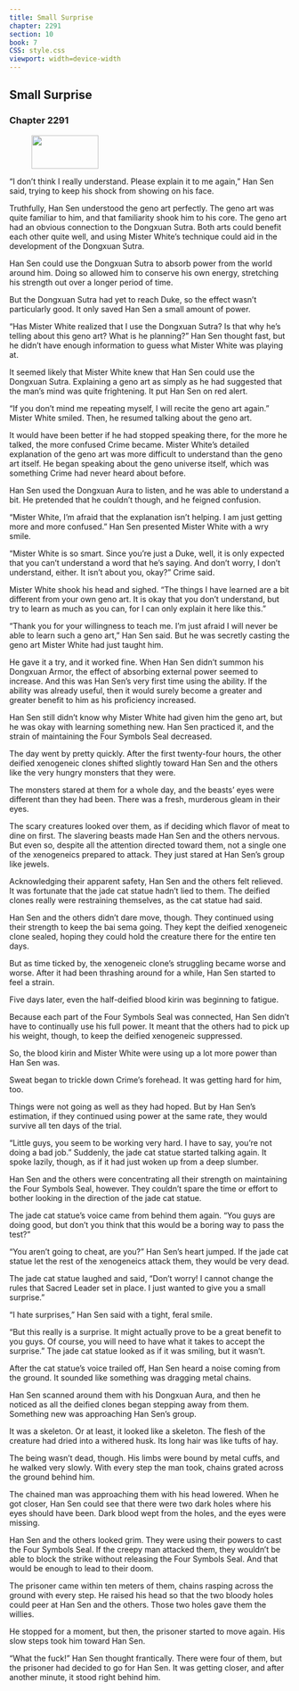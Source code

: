```yaml
---
title: Small Surprise
chapter: 2291
section: 10
book: 7
CSS: style.css
viewport: width=device-width
---
```


## Small Surprise

### Chapter 2291

<figure>
	<img src="../Images/gem.gif" alt="" id="gem" width="120" height="60" />
</figure>

“I don’t think I really understand. Please explain it to me again,” Han Sen said, trying to keep his shock from showing on his face.

Truthfully, Han Sen understood the geno art perfectly. The geno art was quite familiar to him, and that familiarity shook him to his core. The geno art had an obvious connection to the Dongxuan Sutra. Both arts could benefit each other quite well, and using Mister White’s technique could aid in the development of the Dongxuan Sutra.

Han Sen could use the Dongxuan Sutra to absorb power from the world around him. Doing so allowed him to conserve his own energy, stretching his strength out over a longer period of time.

But the Dongxuan Sutra had yet to reach Duke, so the effect wasn’t particularly good. It only saved Han Sen a small amount of power.

“Has Mister White realized that I use the Dongxuan Sutra? Is that why he’s telling about this geno art? What is he planning?” Han Sen thought fast, but he didn’t have enough information to guess what Mister White was playing at.

It seemed likely that Mister White knew that Han Sen could use the Dongxuan Sutra. Explaining a geno art as simply as he had suggested that the man’s mind was quite frightening. It put Han Sen on red alert.

“If you don’t mind me repeating myself, I will recite the geno art again.” Mister White smiled. Then, he resumed talking about the geno art.

It would have been better if he had stopped speaking there, for the more he talked, the more confused Crime became. Mister White’s detailed explanation of the geno art was more difficult to understand than the geno art itself. He began speaking about the geno universe itself, which was something Crime had never heard about before.

Han Sen used the Dongxuan Aura to listen, and he was able to understand a bit. He pretended that he couldn’t though, and he feigned confusion.

“Mister White, I’m afraid that the explanation isn’t helping. I am just getting more and more confused.” Han Sen presented Mister White with a wry smile.

“Mister White is so smart. Since you’re just a Duke, well, it is only expected that you can’t understand a word that he’s saying. And don’t worry, I don’t understand, either. It isn’t about you, okay?” Crime said.

Mister White shook his head and sighed. “The things I have learned are a bit different from your own geno art. It is okay that you don’t understand, but try to learn as much as you can, for I can only explain it here like this.”

“Thank you for your willingness to teach me. I’m just afraid I will never be able to learn such a geno art,” Han Sen said. But he was secretly casting the geno art Mister White had just taught him.

He gave it a try, and it worked fine. When Han Sen didn’t summon his Dongxuan Armor, the effect of absorbing external power seemed to increase. And this was Han Sen’s very first time using the ability. If the ability was already useful, then it would surely become a greater and greater benefit to him as his proficiency increased.

Han Sen still didn’t know why Mister White had given him the geno art, but he was okay with learning something new. Han Sen practiced it, and the strain of maintaining the Four Symbols Seal decreased.

The day went by pretty quickly. After the first twenty-four hours, the other deified xenogeneic clones shifted slightly toward Han Sen and the others like the very hungry monsters that they were.

The monsters stared at them for a whole day, and the beasts’ eyes were different than they had been. There was a fresh, murderous gleam in their eyes.

The scary creatures looked over them, as if deciding which flavor of meat to dine on first. The slavering beasts made Han Sen and the others nervous. But even so, despite all the attention directed toward them, not a single one of the xenogeneics prepared to attack. They just stared at Han Sen’s group like jewels.

Acknowledging their apparent safety, Han Sen and the others felt relieved. It was fortunate that the jade cat statue hadn’t lied to them. The deified clones really were restraining themselves, as the cat statue had said.

Han Sen and the others didn’t dare move, though. They continued using their strength to keep the bai sema going. They kept the deified xenogeneic clone sealed, hoping they could hold the creature there for the entire ten days.

But as time ticked by, the xenogeneic clone’s struggling became worse and worse. After it had been thrashing around for a while, Han Sen started to feel a strain.

Five days later, even the half-deified blood kirin was beginning to fatigue.

Because each part of the Four Symbols Seal was connected, Han Sen didn’t have to continually use his full power. It meant that the others had to pick up his weight, though, to keep the deified xenogeneic suppressed.

So, the blood kirin and Mister White were using up a lot more power than Han Sen was.

Sweat began to trickle down Crime’s forehead. It was getting hard for him, too.

Things were not going as well as they had hoped. But by Han Sen’s estimation, if they continued using power at the same rate, they would survive all ten days of the trial.

“Little guys, you seem to be working very hard. I have to say, you’re not doing a bad job.” Suddenly, the jade cat statue started talking again. It spoke lazily, though, as if it had just woken up from a deep slumber.

Han Sen and the others were concentrating all their strength on maintaining the Four Symbols Seal, however. They couldn’t spare the time or effort to bother looking in the direction of the jade cat statue.

The jade cat statue’s voice came from behind them again. “You guys are doing good, but don’t you think that this would be a boring way to pass the test?”

“You aren’t going to cheat, are you?” Han Sen’s heart jumped. If the jade cat statue let the rest of the xenogeneics attack them, they would be very dead.

The jade cat statue laughed and said, “Don’t worry! I cannot change the rules that Sacred Leader set in place. I just wanted to give you a small surprise.”

“I hate surprises,” Han Sen said with a tight, feral smile.

“But this really is a surprise. It might actually prove to be a great benefit to you guys. Of course, you will need to have what it takes to accept the surprise.” The jade cat statue looked as if it was smiling, but it wasn’t.

After the cat statue’s voice trailed off, Han Sen heard a noise coming from the ground. It sounded like something was dragging metal chains.

Han Sen scanned around them with his Dongxuan Aura, and then he noticed as all the deified clones began stepping away from them. Something new was approaching Han Sen’s group.

It was a skeleton. Or at least, it looked like a skeleton. The flesh of the creature had dried into a withered husk. Its long hair was like tufts of hay.

The being wasn’t dead, though. His limbs were bound by metal cuffs, and he walked very slowly. With every step the man took, chains grated across the ground behind him.

The chained man was approaching them with his head lowered. When he got closer, Han Sen could see that there were two dark holes where his eyes should have been. Dark blood wept from the holes, and the eyes were missing.

Han Sen and the others looked grim. They were using their powers to cast the Four Symbols Seal. If the creepy man attacked them, they wouldn’t be able to block the strike without releasing the Four Symbols Seal. And that would be enough to lead to their doom.

The prisoner came within ten meters of them, chains rasping across the ground with every step. He raised his head so that the two bloody holes could peer at Han Sen and the others. Those two holes gave them the willies.

He stopped for a moment, but then, the prisoner started to move again. His slow steps took him toward Han Sen.

“What the fuck!” Han Sen thought frantically. There were four of them, but the prisoner had decided to go for Han Sen. It was getting closer, and after another minute, it stood right behind him.